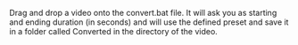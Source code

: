 Drag and drop a video onto the convert.bat file. It will ask you as starting and ending duration (in seconds) and will use the defined preset and save it in a folder called Converted in the directory of the video.
